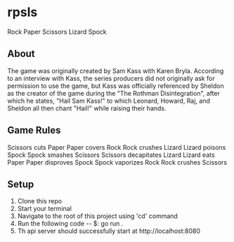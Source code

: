 # rpsls
Rock Paper Scissors Lizard Spock
## About
The game was originally created by Sam Kass with Karen Bryla. According to an interview with Kass, the series producers did not originally ask for permission to use the game, but Kass was officially referenced by Sheldon as the creator of the game during the "The Rothman Disintegration", after which he states, "Hail Sam Kass!" to which Leonard, Howard, Raj, and Sheldon all then chant "Hail!" while raising their hands.

## Game Rules
Scissors cuts Paper
Paper covers Rock
Rock crushes Lizard
Lizard poisons Spock
Spock smashes Scissors
Scissors decapitates Lizard
Lizard eats Paper
Paper disproves Spock
Spock vaporizes Rock
Rock crushes Scissors 

## Setup
1. Clone this repo
2. Start your terminal
3. Navigate to the root of this project using 'cd' command
4. Run the following code
-- $: go run .
5. Th api server should successfully start at http://localhost:8080 
